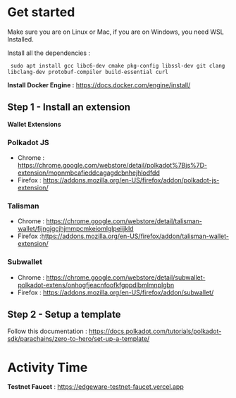# Get started

Make sure you are on Linux or Mac, if you are on Windows, you need WSL Installed. 

Install all the dependencies : 

     sudo apt install gcc libc6-dev cmake pkg-config libssl-dev git clang libclang-dev protobuf-compiler build-essential curl
 
**Install Docker Engine :** 
https://docs.docker.com/engine/install/



## Step 1 - Install an extension

**Wallet Extensions** 

### Polkadot JS
- Chrome : https://chrome.google.com/webstore/detail/polkadot%7Bjs%7D-extension/mopnmbcafieddcagagdcbnhejhlodfdd
- Firefox : https://addons.mozilla.org/en-US/firefox/addon/polkadot-js-extension/

### Talisman 

- Chrome : https://chrome.google.com/webstore/detail/talisman-wallet/fijngjgcjhjmmpcmkeiomlglpeiijkld
- Firefox :https://addons.mozilla.org/en-US/firefox/addon/talisman-wallet-extension/

### Subwallet
- Chrome : https://chrome.google.com/webstore/detail/subwallet-polkadot-extens/onhogfjeacnfoofkfgppdlbmlmnplgbn
- Firefox : https://addons.mozilla.org/en-US/firefox/addon/subwallet/

## Step 2 - Setup a template

Follow this documentation : https://docs.polkadot.com/tutorials/polkadot-sdk/parachains/zero-to-hero/set-up-a-template/


# Activity Time

**Testnet Faucet** : https://edgeware-testnet-faucet.vercel.app

